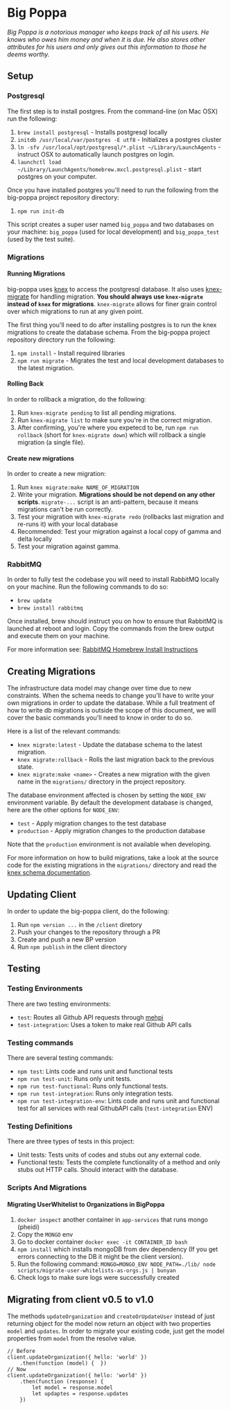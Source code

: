 # Big Poppa

*Big Poppa is a notorious manager who keeps track of all his users. He knows who owes him money and when it is due. He also stores other attributes for his users and only gives out this information to those he deems worthy.*

## Setup

### Postgresql

The first step is to install postgres. From the command-line (on Mac OSX) run
the following:

1. `brew install postgresql` - Installs postgresql locally
2. `initdb /usr/local/var/postgres -E utf8` - Initializes a postgres cluster
3. `ln -sfv /usr/local/opt/postgresql/*.plist ~/Library/LaunchAgents` -
   instruct OSX to automatically launch postgres on login.
4. `launchctl load ~/Library/LaunchAgents/homebrew.mxcl.postgresql.plist`  -
   start postgres on your computer.

Once you have installed postgres you'll need to run the following from the
big-poppa project repository directory:

1. `npm run init-db`

This script creates a super user named `big_poppa` and two databases on your machine:
`big_poppa` (used for local development) and `big_poppa_test` (used by the test suite).

### Migrations

#### Running Migrations

big-poppa uses [knex](https://www.npmjs.com/package/knex) to access the postgresql
database. It also uses [knex-migrate](https://github.com/sheerun/knex-migrate) for
handling migration. **You should always use `knex-migrate` instead of `knex` for
migrations**. `knex-migrate` allows for finer grain control over which migrations
to run at any given point.

The first thing you'll need to do after installing postgres is to
run the knex migrations to create the database schema. From the big-poppa project
repository directory run the following:

1. `npm install` - Install required libraries
2. `npm run migrate` - Migrates the test and local development databases to the latest migration.

#### Rolling Back

In order to rollback a migration, do the following:

1. Run `knex-migrate pending` to list all pending migrations.
2. Run `knex-migrate list` to make sure you're in the correct migration.
3. After confirming, you're where you expetecd to be, run `npm run rollback`
 (short for `knex-migrate down`) which will rollback a single migration (a single file).

#### Create new migrations

In order to create a new migration:

1. Run `knex migrate:make NAME_OF_MIGRATION`
2. Write your migration. **Migrations should be not depend on any other scripts**. `migrate-...` script is an anti-pattern, because it means migrations can't be run correctly.
3. Test your migration with `knex-migrate redo` (rollbacks last migration and re-runs it) with your local database
4. Recommended: Test your migration against a local copy of gamma and delta locally
5. Test your migration against gamma.

### RabbitMQ
In order to fully test the codebase you will need to install RabbitMQ locally
on your machine. Run the following commands to do so:

* `brew update`
* `brew install rabbitmq`

Once installed, brew should instruct you on how to ensure that RabbitMQ is
launched at reboot and login. Copy the commands from the brew output and execute
them on your machine.

For more information see:
[RabbitMQ Homebrew Install Instructions](https://www.rabbitmq.com/install-homebrew.html)

## Creating Migrations

The infrastructure data model may change over time due to new constraints. When
the schema needs to change you'll have to write your own migrations in order to
update the database. While a full treatment of how to write db migrations is
outside the scope of this document, we will cover the basic commands you'll need
to know in order to do so.

Here is a list of the relevant commands:

* `knex migrate:latest` - Update the database schema to the latest migration.
* `knex migrate:rollback` - Rolls the last migration back to the previous state.
* `knex migrate:make <name>` - Creates a new migration with the given name in
  the `migrations/` directory in the project repository.

The database environment affected is chosen by setting the `NODE_ENV`
environment variable. By default the development database is changed, here are
the other options for `NODE_ENV`:

* `test` - Apply migration changes to the test database
* `production` - Apply migration changes to the production database

Note that the `production` environment is not available when developing.

For more information on how to build migrations, take a look at the source code
for the existing migrations in the `migrations/` directory and read the
[knex schema documentation](http://knexjs.org/#Schema).

## Updating Client

In order to update the big-poppa client, do the following:

1. Run `npm version ...` in the `/client` diretory
2. Push your changes to the repository through a PR
3. Create and push a new BP version
4. Run `npm publish` in the client directory

## Testing

### Testing Environments

There are two testing environments:

- `test`: Routes all Github API requests through [mehpi](https://github.com/Runnable/mehpi)
- `test-integration`: Uses a token to make real Github API calls

### Testing commands

There are several testing commands:

- `npm test`: Lints code and runs unit and functional tests
- `npm run test-unit`: Runs only unit tests.
- `npm run test-functional`: Runs only functional tests.
- `npm run test-integration`: Runs only integration tests.
- `npm run test-integration-env`: Lints code and runs unit and functional test for all services with real GithubAPI calls (`test-integration` ENV)

### Testing Definitions

There are three types of tests in this project:

- Unit tests: Tests units of codes and stubs out any external code.
- Functional tests: Tests the complete functionality of a method and only stubs out HTTP calls. Should interact with the database.

### Scripts And Migrations

#### Migrating UserWhitelist to Organizations in BigPoppa

1. `docker inspect` another container in `app-services` that runs mongo (pheidi)
2. Copy the `MONGO` env
3. Go to docker container `docker exec -it CONTAINER_ID bash`
4. `npm install` which installs mongoDB from dev dependency (If you get errors connecting to the DB it might be the client version).
5. Run the following command: `MONGO=MONGO_ENV NODE_PATH=./lib/ node scripts/migrate-user-whitelists-as-orgs.js | bunyan`
6. Check logs to make sure logs were successfully created

## Migrating from client v0.5 to v1.0

The methods `updateOrganization` and `createOrUpdateUser` instead of just returning
object for the model now return an object with two properties `model` and `updates`.
In order to migrate your existing code, just get the model properties from `model`
from the resolve value.

```
// Before
client.updateOrganization({ hello: 'world' })
	.then(function (model) {  })
// Now
client.updateOrganization({ hello: 'world' })
	.then(function (response) {
		let model = response.model
		let updaptes = response.updates
 	})
```


